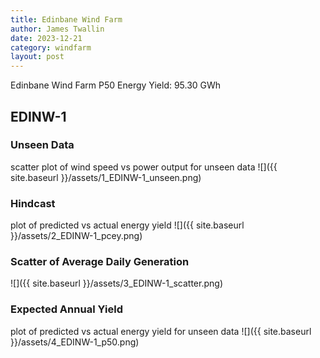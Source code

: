 ```yaml
---
title: Edinbane Wind Farm
author: James Twallin
date: 2023-12-21
category: windfarm
layout: post
---
```

Edinbane Wind Farm P50 Energy Yield: 95.30 GWh

EDINW-1
-------------
### Unseen Data 
scatter plot of wind speed vs power output for unseen data
![]({{ site.baseurl }}/assets/1_EDINW-1_unseen.png)
### Hindcast 
plot of predicted vs actual energy yield
![]({{ site.baseurl }}/assets/2_EDINW-1_pcey.png)
### Scatter of Average Daily Generation 

![]({{ site.baseurl }}/assets/3_EDINW-1_scatter.png)
### Expected Annual Yield 
plot of predicted vs actual energy yield for unseen data
![]({{ site.baseurl }}/assets/4_EDINW-1_p50.png)


